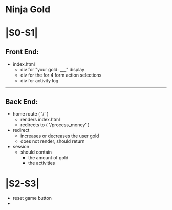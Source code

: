 # Ninja Gold

# |S0-S1|

## Front End:
- index.html 
    - div for "your gold: ___" display
    - div for the for 4 form action selections
    - div for activity log


---

## Back End:
- home route ( '/' )
    - renders index.html
    - redirects to ( '/process_money' )
- redirect
    - increases or decreases the user gold
    - does not render, should return
- session
    - should contain 
        - the amount of gold
        - the activities

# |S2-S3|
- reset game button
- 